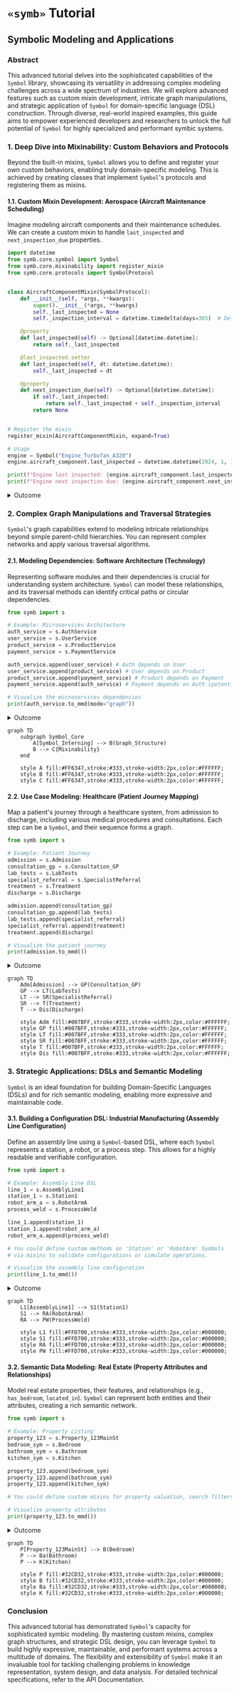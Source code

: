 # `«symb»` Tutorial

## Symbolic Modeling and Applications

### Abstract

This advanced tutorial delves into the sophisticated capabilities of the `Symbol` library, showcasing its versatility in addressing complex modeling challenges across a wide spectrum of industries. We will explore advanced features such as custom mixin development, intricate graph manipulations, and strategic application of `Symbol` for domain-specific language (DSL) construction. Through diverse, real-world inspired examples, this guide aims to empower experienced developers and researchers to unlock the full potential of `Symbol` for highly specialized and performant symbic systems.

### 1. Deep Dive into Mixinability: Custom Behaviors and Protocols

Beyond the built-in mixins, `Symbol` allows you to define and register your own custom behaviors, enabling truly domain-specific modeling. This is achieved by creating classes that implement `Symbol`'s protocols and registering them as mixins.

#### 1.1. Custom Mixin Development: Aerospace (Aircraft Maintenance Scheduling)

Imagine modeling aircraft components and their maintenance schedules. We can create a custom mixin to handle `last_inspected` and `next_inspection_due` properties.

```python
import datetime
from symb.core.symbol import Symbol
from symb.core.mixinability import register_mixin
from symb.core.protocols import SymbolProtocol


class AircraftComponentMixin(SymbolProtocol):
    def __init__(self, *args, **kwargs):
        super().__init__(*args, **kwargs)
        self._last_inspected = None
        self._inspection_interval = datetime.timedelta(days=365)  # Default 1 year

    @property
    def last_inspected(self) -> Optional[datetime.datetime]:
        return self._last_inspected

    @last_inspected.setter
    def last_inspected(self, dt: datetime.datetime):
        self._last_inspected = dt

    @property
    def next_inspection_due(self) -> Optional[datetime.datetime]:
        if self._last_inspected:
            return self._last_inspected + self._inspection_interval
        return None


# Register the mixin
register_mixin(AircraftComponentMixin, expand=True)

# Usage
engine = Symbol("Engine_Turbofan_A320")
engine.aircraft_component.last_inspected = datetime.datetime(2024, 1, 15)

print(f"Engine last inspected: {engine.aircraft_component.last_inspected}")
print(f"Engine next inspection due: {engine.aircraft_component.next_inspection_due}")
```
<details>
<summary>Outcome</summary>

```text
Engine last inspected: 2024-01-15 00:00:00
Engine next inspection due: 2025-01-15 00:00:00
```
</details>

### 2. Complex Graph Manipulations and Traversal Strategies

`Symbol`'s graph capabilities extend to modeling intricate relationships beyond simple parent-child hierarchies. You can represent complex networks and apply various traversal algorithms.

#### 2.1. Modeling Dependencies: Software Architecture (Technology)

Representing software modules and their dependencies is crucial for understanding system architecture. `Symbol` can model these relationships, and its traversal methods can identify critical paths or circular dependencies.

```python
from symb import s

# Example: Microservices Architecture
auth_service = s.AuthService
user_service = s.UserService
product_service = s.ProductService
payment_service = s.PaymentService

auth_service.append(user_service) # Auth depends on User
user_service.append(product_service) # User depends on Product
product_service.append(payment_service) # Product depends on Payment
payment_service.append(auth_service) # Payment depends on Auth (potential cycle!)

# Visualize the microservices dependencies
print(auth_service.to_mmd(mode="graph"))
```
<details>
<summary>Outcome</summary>

```text
graph TD
    AuthService --> UserService
    UserService --> ProductService
    ProductService --> PaymentService
    PaymentService --> AuthService
```
</details>


```mermaid
graph TD
    subgraph Symbol_Core
        A[Symbol_Interning] --> B(Graph_Structure)
        B --> C{Mixinability}
    end

    style A fill:#FF6347,stroke:#333,stroke-width:2px,color:#FFFFFF;
    style B fill:#FF6347,stroke:#333,stroke-width:2px,color:#FFFFFF;
    style C fill:#FF6347,stroke:#333,stroke-width:2px,color:#FFFFFF;
```

#### 2.2. Use Case Modeling: Healthcare (Patient Journey Mapping)

Map a patient's journey through a healthcare system, from admission to discharge, including various medical procedures and consultations. Each step can be a `Symbol`, and their sequence forms a graph.

```python
from symb import s

# Example: Patient Journey
admission = s.Admission
consultation_gp = s.Consultation_GP
lab_tests = s.LabTests
specialist_referral = s.SpecialistReferral
treatment = s.Treatment
discharge = s.Discharge

admission.append(consultation_gp)
consultation_gp.append(lab_tests)
lab_tests.append(specialist_referral)
specialist_referral.append(treatment)
treatment.append(discharge)

# Visualize the patient journey
print(admission.to_mmd())
```
<details>
<summary>Outcome</summary>

```text
graph TD
    Admission --> Consultation_GP
    Consultation_GP --> LabTests
    LabTests --> SpecialistReferral
    SpecialistReferral --> Treatment
    Treatment --> Discharge
```
</details>

```mermaid
graph TD
    Adm[Admission] --> GP(Consultation_GP)
    GP --> LT(LabTests)
    LT --> SR(SpecialistReferral)
    SR --> T(Treatment)
    T --> Dis(Discharge)

    style Adm fill:#007BFF,stroke:#333,stroke-width:2px,color:#FFFFFF;
    style GP fill:#007BFF,stroke:#333,stroke-width:2px,color:#FFFFFF;
    style LT fill:#007BFF,stroke:#333,stroke-width:2px,color:#FFFFFF;
    style SR fill:#007BFF,stroke:#333,stroke-width:2px,color:#FFFFFF;
    style T fill:#007BFF,stroke:#333,stroke-width:2px,color:#FFFFFF;
    style Dis fill:#007BFF,stroke:#333,stroke-width:2px,color:#FFFFFF;
```

### 3. Strategic Applications: DSLs and Semantic Modeling

`Symbol` is an ideal foundation for building Domain-Specific Languages (DSLs) and for rich semantic modeling, enabling more expressive and maintainable code.

#### 3.1. Building a Configuration DSL: Industrial Manufacturing (Assembly Line Configuration)

Define an assembly line using a `Symbol`-based DSL, where each `Symbol` represents a station, a robot, or a process step. This allows for a highly readable and verifiable configuration.

```python
from symb import s

# Example: Assembly Line DSL
line_1 = s.AssemblyLine1
station_1 = s.Station1
robot_arm_a = s.RobotArmA
process_weld = s.ProcessWeld

line_1.append(station_1)
station_1.append(robot_arm_a)
robot_arm_a.append(process_weld)

# You could define custom methods on 'Station' or 'RobotArm' Symbols
# via mixins to validate configurations or simulate operations.

# Visualize the assembly line configuration
print(line_1.to_mmd())
```
<details>
<summary>Outcome</summary>

```text
graph TD
    AssemblyLine1 --> Station1
    Station1 --> RobotArmA
    RobotArmA --> ProcessWeld
```
</details>

```mermaid
graph TD
    L1[AssemblyLine1] --> S1(Station1)
    S1 --> RA(RobotArmA)
    RA --> PW(ProcessWeld)

    style L1 fill:#FFD700,stroke:#333,stroke-width:2px,color:#000000;
    style S1 fill:#FFD700,stroke:#333,stroke-width:2px,color:#000000;
    style RA fill:#FFD700,stroke:#333,stroke-width:2px,color:#000000;
    style PW fill:#FFD700,stroke:#333,stroke-width:2px,color:#000000;
```

#### 3.2. Semantic Data Modeling: Real Estate (Property Attributes and Relationships)

Model real estate properties, their features, and relationships (e.g., `has_bedroom`, `located_in`). `Symbol` can represent both entities and their attributes, creating a rich semantic network.

```python
from symb import s

# Example: Property Listing
property_123 = s.Property_123MainSt
bedroom_sym = s.Bedroom
bathroom_sym = s.Bathroom
kitchen_sym = s.Kitchen

property_123.append(bedroom_sym)
property_123.append(bathroom_sym)
property_123.append(kitchen_sym)

# You could define custom mixins for property valuation, search filters, etc.

# Visualize property attributes
print(property_123.to_mmd())
```
<details>
<summary>Outcome</summary>

```text
graph TD
    Property_123MainSt --> Bedroom
    Property_123MainSt --> Bathroom
    Property_123MainSt --> Kitchen
```
</details>

```mermaid
graph TD
    P[Property_123MainSt] --> B(Bedroom)
    P --> Ba(Bathroom)
    P --> K(Kitchen)

    style P fill:#32CD32,stroke:#333,stroke-width:2px,color:#000000;
    style B fill:#32CD32,stroke:#333,stroke-width:2px,color:#000000;
    style Ba fill:#32CD32,stroke:#333,stroke-width:2px,color:#000000;
    style K fill:#32CD32,stroke:#333,stroke-width:2px,color:#000000;
```

### Conclusion

This advanced tutorial has demonstrated `Symbol`'s capacity for sophisticated symbic modeling. By mastering custom mixins, complex graph structures, and strategic DSL design, you can leverage `Symbol` to build highly expressive, maintainable, and performant systems across a multitude of domains. The flexibility and extensibility of `Symbol` make it an invaluable tool for tackling challenging problems in knowledge representation, system design, and data analysis. For detailed technical specifications, refer to the API Documentation.
